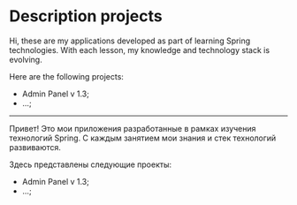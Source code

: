 # Description projects
Hi, these are my applications developed as part of learning Spring technologies.
With each lesson, my knowledge and technology stack is evolving.

Here are the following projects:
- Admin Panel v 1.3;
- ...;

---

Привет! Это мои приложения разработанные в рамках изучения технологий Spring.
С каждым занятием мои знания и стек технологий развиваются.

Здесь представлены следующие проекты:
- Admin Panel v 1.3;
- ...;
